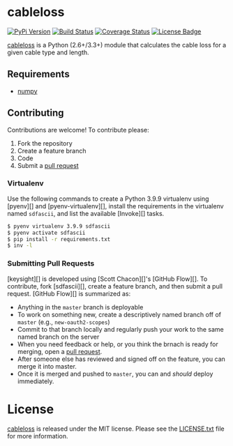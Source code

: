 # cableloss

[![PyPi Version][pypi ver image]][pypi ver link]
[![Build Status][travis image]][travis link]
[![Coverage Status][coveralls image]][coveralls link]
[![License Badge][license image]][LICENSE.txt]

[cableloss][] is a Python (2.6+/3.3+) module that calculates the cable
loss for a given cable type and length.

## Requirements

- [numpy][]

## Contributing

Contributions are welcome! To contribute please:

1. Fork the repository
2. Create a feature branch
3. Code
4. Submit a [pull request][]

### Virtualenv

Use the following commands to create a Python 3.9.9 virtualenv using [pyenv][]
and [pyenv-virtualenv][], install the requirements in the virtualenv named
`sdfascii`, and list the available [Invoke][] tasks.

```bash
$ pyenv virtualenv 3.9.9 sdfascii
$ pyenv activate sdfascii
$ pip install -r requirements.txt
$ inv -l
```

### Submitting Pull Requests

[keysight][] is developed using [Scott Chacon][]'s [GitHub Flow][]. To
contribute, fork [sdfascii][], create a feature branch, and then submit
a pull request.  [GitHub Flow][] is summarized as:

- Anything in the `master` branch is deployable
- To work on something new, create a descriptively named branch off of
  `master` (e.g., `new-oauth2-scopes`)
- Commit to that branch locally and regularly push your work to the same
  named branch on the server
- When you need feedback or help, or you think the brnach is ready for
  merging, open a [pull request][].
- After someone else has reviewed and signed off on the feature, you can
  merge it into master.
- Once it is merged and pushed to `master`, you can and *should* deploy
  immediately.

# License

[cableloss][] is released under the MIT license. Please see the
[LICENSE.txt] file for more information.

[cableloss]: https://github.com/questrail/cableloss
[coveralls image]: http://img.shields.io/coveralls/questrail/cableloss/master.svg
[coveralls link]: https://coveralls.io/r/questrail/cableloss
[LICENSE.txt]: https://github.com/questrail/cableloss/blob/develop/LICENSE.txt
[license image]: http://img.shields.io/pypi/l/cableloss.svg
[numpy]: http://www.numpy.org
[pull request]: https://help.github.com/articles/using-pull-requests
[pypi ver image]: http://img.shields.io/pypi/v/cableloss.svg
[pypi ver link]: https://pypi.python.org/pypi/cableloss
[python standard library]: https://docs.python.org/2/library/
[travis image]: http://img.shields.io/travis/questrail/cableloss/master.svg
[travis link]: https://travis-ci.org/questrail/cableloss
